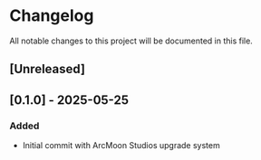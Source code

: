 # Changelog

All notable changes to this project will be documented in this file.

## [Unreleased]

## [0.1.0] - 2025-05-25

### Added

- Initial commit with ArcMoon Studios upgrade system

